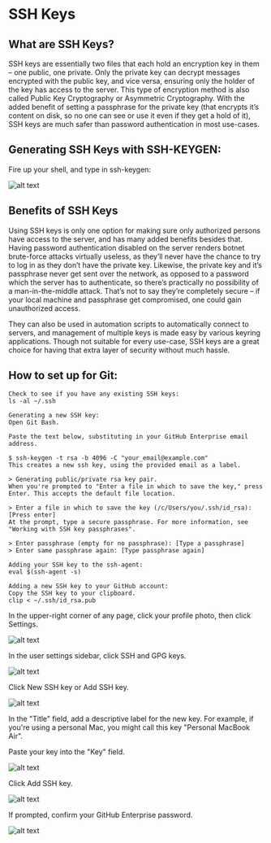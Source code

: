 # SSH Keys

## What are SSH Keys?
SSH keys are essentially two files that each hold an encryption key in them – one public, one private. Only the private key can decrypt messages encrypted with the public key, and vice versa, ensuring only the holder of the key has access to the server. This type of encryption method is also called Public Key Cryptography or Asymmetric Cryptography. With the added benefit of setting a passphrase for the private key (that encrypts it’s content on disk, so no one can see or use it even if they get a hold of it), SSH keys are much safer than password authentication in most use-cases.

## Generating SSH Keys with SSH-KEYGEN:
Fire up your shell, and type in ssh-keygen:

![alt text](https://blog.vpscheap.net/wp-content/uploads/2018/06/ssh_keygen.png "SSH Keygen")

## Benefits of SSH Keys
Using SSH keys is only one option for making sure only authorized persons have access to the server, and has many added benefits besides that. Having password authentication disabled on the server renders botnet brute-force attacks virtually useless, as they’ll never have the chance to try to log in as they don’t have the private key. Likewise, the private key and it’s passphrase never get sent over the network, as opposed to a password which the server has to authenticate, so there’s practically no possibility of a man-in-the-middle attack. That’s not to say they’re completely secure – if your local machine and passphrase get compromised, one could gain unauthorized access.

They can also be used in automation scripts to automatically connect to servers, and management of multiple keys is made easy by various keyring applications. Though not suitable for every use-case, SSH keys are a great choice for having that extra layer of security without much hassle.

## How to set up for Git:

```
Check to see if you have any existing SSH keys:
ls -al ~/.ssh

Generating a new SSH key:
Open Git Bash.

Paste the text below, substituting in your GitHub Enterprise email address.

$ ssh-keygen -t rsa -b 4096 -C "your_email@example.com"
This creates a new ssh key, using the provided email as a label.

> Generating public/private rsa key pair.
When you're prompted to "Enter a file in which to save the key," press Enter. This accepts the default file location.

> Enter a file in which to save the key (/c/Users/you/.ssh/id_rsa):[Press enter]
At the prompt, type a secure passphrase. For more information, see "Working with SSH key passphrases".

> Enter passphrase (empty for no passphrase): [Type a passphrase]
> Enter same passphrase again: [Type passphrase again]

Adding your SSH key to the ssh-agent:
eval $(ssh-agent -s)

Adding a new SSH key to your GitHub account:
Copy the SSH key to your clipboard.
clip < ~/.ssh/id_rsa.pub
```

In the upper-right corner of any page, click your profile photo, then click Settings.

![alt text](https://github-images.s3.amazonaws.com/enterprise/2.16/assets/images/help/settings/userbar-account-settings.png "Settings")

In the user settings sidebar, click SSH and GPG keys.

![alt text](https://github-images.s3.amazonaws.com/enterprise/2.16/assets/images/help/settings/settings-sidebar-ssh-keys.png "SSH")

Click New SSH key or Add SSH key.

![alt text](https://github-images.s3.amazonaws.com/enterprise/2.16/assets/images/help/settings/ssh-add-ssh-key.png "New SSH")

In the "Title" field, add a descriptive label for the new key. For example, if you're using a personal Mac, you might call this key "Personal MacBook Air".

Paste your key into the "Key" field.

![alt text](https://github-images.s3.amazonaws.com/enterprise/2.16/assets/images/help/settings/ssh-key-paste.png "Paste Key")

Click Add SSH key.

![alt text](https://github-images.s3.amazonaws.com/enterprise/2.16/assets/images/help/settings/ssh-add-key.png "Add SSH Key")

If prompted, confirm your GitHub Enterprise password.

![alt text](https://github-images.s3.amazonaws.com/enterprise/2.16/assets/images/help/settings/sudo_mode_popup.png "Confirm Password")
